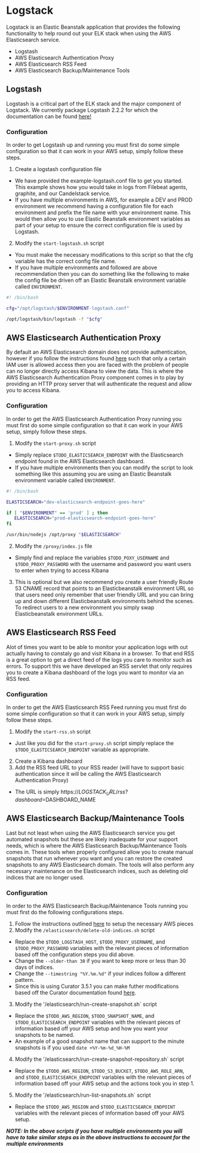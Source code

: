 # Logstack
Logstack is an Elastic Beanstalk application that provides the following functionality to help round out your ELK stack when using the AWS Elasticsearch service.

- Logstash
- AWS Elasticsearch Authentication Proxy
- AWS Elasticsearch RSS Feed
- AWS Elasticsearch Backup/Maintenance Tools

## Logstash
Logstash is a critical part of the ELK stack and the major component of Logstack. We currently package Logstash 2.2.2 for which the documentation can be found [here!](https://www.elastic.co/guide/en/logstash/2.2/introduction.html)

### Configuration
In order to get Logstash up and running you must first do some simple configuration so that it can work in your AWS setup, simply follow these steps.

1. Create a logstash configuration file
  * We have provided the example-logstash.conf file to get you started. This example shows how you would take in logs from Filebeat agents, graphite, and our Candelstack service.
  * If you have multiple environments in AWS, for example a DEV and PROD environment we recommend having a configuration file for each environment and prefix the file name with your environment name. This would then allow you to use Elastic Beanstalk environment variables as part of your setup to ensure the correct configuration file is used by Logstash.
2. Modify the `start-logstash.sh` script
  * You must make the necessary modifications to this script so that the cfg variable has the correct config file name.
  * If you have multiple environments and followed are above recommendation then you can do something like the following to make the config file be driven off an Elastic Beanstalk environment variable called `ENVIRONMENT`.
  ```bash
  #! /bin/bash

  cfg="/opt/logstash/$ENVIRONMENT-logstash.conf"

  /opt/logstash/bin/logstash -f "$cfg"
  ```

## AWS Elasticsearch Authentication Proxy
By default an AWS Elasticsearch domain does not provide authentication, however if you follow the instructions found [here](https://aws.amazon.com/blogs/security/how-to-control-access-to-your-amazon-elasticsearch-service-domain/) such that only a certain IAM user is allowed access then you are faced with the problem of people can no longer directly access Kibana to view the data. This is where the AWS Elasticsearch Authentication Proxy component comes in to play by providing an HTTP proxy server that will authenticate the request and allow you to access Kibana.

### Configuration
In order to get the AWS Elasticsearch Authentication Proxy running you must first do some simple configuration so that it can work in your AWS setup, simply follow these steps.

1. Modify the `start-proxy.sh` script
 * Simply replace `$TODO_ELASTICSEARCH_ENDPOINT` with the Elasticsearch endpoint found in the AWS Elasticsearch dashboard.
 * If you have multiple environments then you can modify the script to look something like this assuming you are using an Elastic Beanstalk environment variable called `ENVIRONMENT`.
 ```bash
 #! /bin/bash

 ELASTICSEARCH="dev-elasticsearch-endpoint-goes-here"

 if [ "$ENVIRONMENT" == 'prod' ] ; then
 	ELASTICSEARCH="prod-elasticsearch-endpoint-goes-here"
 fi

 /usr/bin/nodejs /opt/proxy "$ELASTICSEARCH"
 ```
2. Modify the `/proxy/index.js` file
 * Simply find and replace the variables `$TODO_POXY_USERNAME` and `$TODO_PROXY_PASSWORD` with the username and password you want users to enter when trying to access Kibana
3. This is optional but we also recommend you create a user friendly Route 53 CNAME record that points to an Elasticbeanstalk environment URL so that users need only remember that user friendly URL and you can bring up and down different Elasticbeanstalk environments behind the scenes. To redirect users to a new environment you simply swap Elasticbeanstalk environment URLs.

## AWS Elasticsearch RSS Feed
Alot of times you want to be able to monitor your application logs with out actually having to constaly go and visit Kibana in a browser. To that end RSS is a great option to get a direct feed of the logs you care to monitor such as errors. To support this we have developed an RSS servlet that only requires you to create a Kibana dashboard of the logs you want to monitor via an RSS feed.

### Configuration
In order to get the AWS Elasticsearch RSS Feed running you must first do some simple configuration so that it can work in your AWS setup, simply follow these steps.

1. Modify the `start-rss.sh` script
 * Just like you did for the `start-proxy.sh` script simply replace the `$TODO_ELASTICSEARCH_ENDPOINT` variable as appropriate.
2. Create a Kibana dashboard
3. Add the RSS feed URL to your RSS reader (will have to support basic authentication since it will be calling the AWS Elasticsearch Authentication Proxy)
 * The URL is simply https://$LOGSTACK_URL/rss?dashboard=$DASHBOARD_NAME
 
## AWS Elasticsearch Backup/Maintenance Tools
Last but not least when using the AWS Elasticsearch service you get automated snapshots but these are likely inadequate for your support needs, which is where the AWS Elasticsearch Backup/Maintenance Tools comes in. These tools when properly configured allow you to create manual snapshots that run whenever you want and you can restore the created snapshots to any AWS Elasticsearch domain. The tools will also perform any necessary maintenance on the Elasticsearch indices, such as deleting old indices that are no longer used.

### Configuration
In order to the AWS Elasticsearch Backup/Maintenance Tools running you must first do the following configurations steps.

1. Follow the instructions outlined [here](http://docs.aws.amazon.com/elasticsearch-service/latest/developerguide/es-managedomains.html#es-managedomains-snapshots) to setup the necessary AWS pieces
2. Modify the `/elasticsearch/delete-old-indices.sh` script
 * Replace the `$TODO_LOGSTASH_HOST`, `$TODO_PROXY_USERNAME`, and `$TODO_PROXY_PASSWORD` variables with the relevant pieces of information based off the configuration steps you did above.
 * Change the `--older-than 30` if you want to keep more or less than 30 days of indices.
 * Change the `--timestring "%Y.%m.%d"` if your indices follow a different pattern.
 * Since this is using Curator 3.5.1 you can make futher modifications based off the Curator documentation found [here](https://www.elastic.co/guide/en/elasticsearch/client/curator/3.5/getting-started.html).
3. Modify the '/elasticsearch/run-create-snapshot.sh` script
 *  Replace the `$TODO_AWS_REGION`, `$TODO_SNAPSHOT_NAME`, and `$TODO_ELASTICSEARCH_ENDPOINT` variables with the relevant pieces of information based off your AWS setup and how you want your snapshots to be named.
  * An example of a good snapshot name that can support to the minute snapshots is if you used `date +%Y-%m-%d_%H-%M`
4. Modify the '/elasticsearch/run-create-snapshot-repository.sh` script
 * Replace the `$TODO_AWS_REGION`, `$TODO_S3_BUCKET`, `$TODO_AWS_ROLE_ARN`, and `$TODO_ELASTICSEARCH_ENDPOINT` variables with the relevant pieces of information based off your AWS setup and the actions took you in step 1.
5. Modify the '/elasticsearch/run-list-snapshots.sh` script
 * Replace the `$TODO_AWS_REGION` and `$TODO_ELASTICSEARCH_ENDPOINT` variables with the relevant pieces of information based off your AWS setup.
 
_**NOTE: In the above scripts if you have multiple environments you will have to take similar steps as in the above instructions to account for the multiple environments**_
